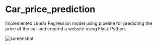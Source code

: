 # Car_price_prediction
Implemented Linear Regression model using pipeline for predicting the price of the car and created a website using Flask Python.


![screenshot](https://user-images.githubusercontent.com/89943799/159566954-bf64c730-d114-4797-bd8b-30c70e3839aa.png)
